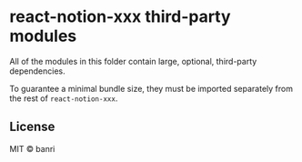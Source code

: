 # react-notion-xxx third-party modules

All of the modules in this folder contain large, optional, third-party dependencies.

To guarantee a minimal bundle size, they must be imported separately from the rest of `react-notion-xxx`.

## License

MIT © banri
